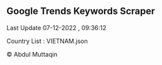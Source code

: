 

## Google Trends Keywords Scraper 
 
Last Update 07-12-2022 , 09:36:12

Country List :
VIETNAM.json



© Abdul Muttaqin 
